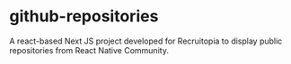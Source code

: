 # github-repositories
A react-based Next JS project developed for Recruitopia to display public repositories from React Native Community.


